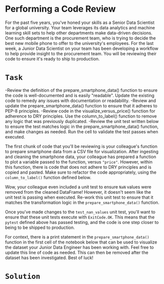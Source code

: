 # Performing a Code Review
For the past five years, you've honed your skills as a Senior Data Scientist for a global university. Your team leverages its data analytics and machine learning skill sets to help other departments make data-driven decisions. One such department is the procurement team, who is trying to decide the best new mobile phone to offer to the university's employees. For the last week, a Junior Data Scientist on your team has been developing a workflow to help provide insight to the procurement team. You will be reviewing their code to ensure it's ready to ship to production.

# `Task`  
-Review the definition of the prepare_smartphone_data() function to ensure the code is well-documented and is easily "readable". Update the existing code to remedy any issues with documentation or readability.
-Review and update the prepare_smartphone_data() function to ensure that it adheres to PEP-8 principles.
-Review code in the visualize_versus_price() function for adherence to DRY principles. Use the column_to_label() function to remove any logic that was previously duplicated.
-Review the unit test written below to ensure the test matches logic in the prepare_smartphone_data() function, and make changes as needed. Run the cell to validate the test passes when executed.

The first chunk of code that you'll be reviewing is your colleague's function to prepare smartphone data from a CSV file for visualization. After ingesting and cleaning the smartphone data, your colleague has prepared a function to plot a variable passed to the function, versus `"price"`. However, within this function, there is code that does not adhere to DRY principles and is copied and pasted. Make sure to refactor the code appropriately, using the `column_to_label()` function defined below.

Wow, your colleague even included a unit test to ensure `NaN` values were removed from the cleaned DataFrame! However, it doesn't seem like the unit test is passing when executed. Re-work this unit test to ensure that it matches the transformation logic in the `prepare_smartphone_data()` function.

Once you've made changes to the `test_nan_values` unit test, you'll want to ensure that these unit tests execute with `ExitCode.OK`. This means that the `pytest` defined above has passed testing, and the code is one step closer to being to be shipped to production.

For context, there is a print statement in the `prepare_smartphone_data()` function in the first cell of the notebook below that can be used to visualize the dataset your Junior Data Engineer has been working with. Feel free to update this line of code as needed. This can then be removed after the dataset has been investigated. Best of luck!  

# `Solution`
